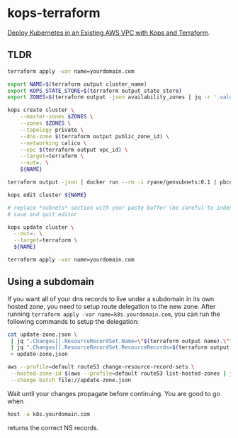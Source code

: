 # kops-terraform

[Deploy Kubernetes in an Existing AWS VPC with Kops and Terraform](https://ryaneschinger.com/blog/kubernetes-aws-vpc-kops-terraform/).

## TLDR

```bash
terraform apply -var name=yourdomain.com

export NAME=$(terraform output cluster_name)
export KOPS_STATE_STORE=$(terraform output state_store)
export ZONES=$(terraform output -json availability_zones | jq -r '.value|join(",")')

kops create cluster \
    --master-zones $ZONES \
    --zones $ZONES \
    --topology private \
    --dns-zone $(terraform output public_zone_id) \
    --networking calico \
    --vpc $(terraform output vpc_id) \
    --target=terraform \
    --out=. \
    ${NAME}

terraform output -json | docker run --rm -i ryane/gensubnets:0.1 | pbcopy

kops edit cluster ${NAME}

# replace *subnets* section with your paste buffer (be careful to indent properly)
# save and quit editor

kops update cluster \
  --out=. \
  --target=terraform \
  ${NAME}

terraform apply -var name=yourdomain.com
```

## Using a subdomain

If you want all of your dns records to live under a subdomain in its own hosted
zone, you need to setup route delegation to the new zone. After running
`terraform apply -var name=k8s.yourdomain.com`, you can run the following
commands to setup the delegation:

```bash
cat update-zone.json \
 | jq ".Changes[].ResourceRecordSet.Name=\"$(terraform output name).\"" \
 | jq ".Changes[].ResourceRecordSet.ResourceRecords=$(terraform output -json name_servers | jq '.value|[{"Value": .[]}]')" \
 > update-zone.json

aws --profile=default route53 change-resource-record-sets \
 --hosted-zone-id $(aws --profile=default route53 list-hosted-zones | jq -r '.HostedZones[] | select(.Name=="yourdomain.com.") | .Id' | sed 's/\/hostedzone\///') \
 --change-batch file://update-zone.json
```

Wait until your changes propagate before continuing. You are good to go when

```bash
host -a k8s.yourdomain.com
```

returns the correct NS records.
